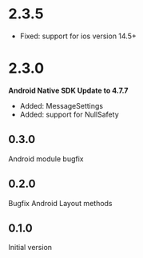 # 2.3.5
- Fixed: support for ios version 14.5+

# 2.3.0
__Android Native SDK Update to 4.7.7__
- Added: MessageSettings
- Added: support for NullSafety

## 0.3.0
Android module bugfix
## 0.2.0
Bugfix Android Layout methods
## 0.1.0
Initial version
